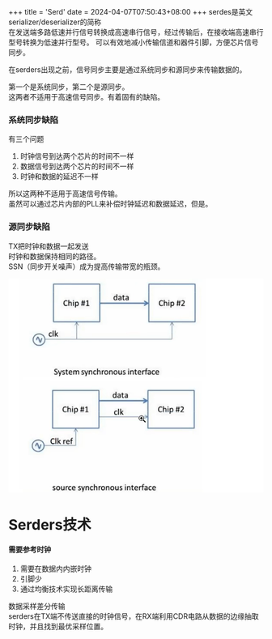 +++
title = 'Serd'
date = 2024-04-07T07:50:43+08:00
+++
serdes是英文serializer/deserializer的简称<br />在发送端多路低速并行信号转换成高速串行信号，经过传输后，在接收端高速串行型号转换为低速并行型号。  可以有效地减小传输信道和器件引脚，方便芯片信号同步。

在serders出现之前，信号同步主要是通过系统同步和源同步来传输数据的。

第一个是系统同步，第二个是源同步。<br />这两者不适用于高速信号同步。有着固有的缺陷。
<a name="Usryr"></a>
### 系统同步缺陷
有三个问题

1. 时钟信号到达两个芯片的时间不一样
2. 数据信号到达两个芯片的时间不一样
3. 时钟和数据的延迟不一样

所以这两种不适用于高速信号传输。<br />虽然可以通过芯片内部的PLL来补偿时钟延迟和数据延迟，但是。
<a name="DMqDv"></a>
### 源同步缺陷
TX把时钟和数据一起发送<br />时钟和数据保持相同的路径。<br />SSN（同步开关噪声）成为提高传输带宽的瓶颈。

![serdes_ex.png](serdes_ex.png)

<a name="ehj7Q"></a>
# Serders技术
<a name="KSSCW"></a>
#### 需要参考时钟

1. 需要在数据内内嵌时钟
2. 引脚少
3. 通过均衡技术实现长距离传输

数据采样差分传输<br />serders在TX端不传送直接的时钟信号，在RX端利用CDR电路从数据的边缘抽取时钟，并且找到最优采样位置。

